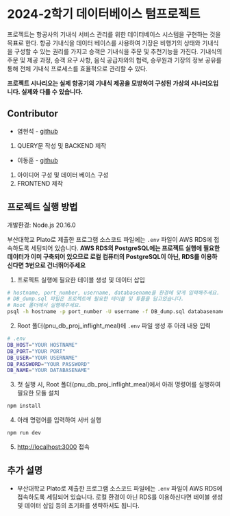 # 2024-2학기 데이터베이스 텀프로젝트
프로젝트는 항공사의 기내식 서비스 관리를 위한 데이터베이스 시스템을 구현하는 것을 목표로 한다. 항공 기내식을 데이터 베이스를 사용하여 기장은 비행기의 상태와 기내식을 구성할 수 있는 권리를 가지고 승객은 기내식을 주문 및 추천기능을 가진다. 기내식의 주문 및 제공 과정, 승객 요구 사항, 음식 공급자와의 협력, 승무원과 기장의 정보 공유를 통해 전체 기내식 프로세스를 효율적으로 관리할 수 있다.

**프로젝트 시나리오는 실제 항공기의 기내식 제공을 모방하여 구성된 가상의 시나리오입니다. 실제와 다를 수 있습니다.**

## Contributor
- 염현석 - [github](https://github.com/bluelemon61)
1. QUERY문 작성 및 BACKEND 제작

- 이동훈 - [github](https://github.com/YeomHyunseok)
1. 아이디어 구성 및 데이터 베이스 구성
2. FRONTEND 제작

## 프로젝트 실행 방법

개발환경: Node.js 20.16.0

부산대학교 Plato로 제출한 프로그램 소스코드 파일에는 `.env` 파일이 AWS RDS에 접속하도록 세팅되어 있습니다. **AWS RDS의 PostgreSQL에는 프로젝트 실행에 필요한 데이터가 이미 구축되어 있으므로 로컬 컴퓨터의 PostgreSQL이 아닌, RDS를 이용하신다면 3번으로 건너뛰어주세요**


1. 프로젝트 실행에 필요한 테이블 생성 및 데이터 삽입
```bash
# hostname, port_number, username, databasename을 환경에 맞게 입력해주세요.
# DB_dump.sql 파일은 프로젝트에 필요한 테이블 및 튜플을 담고있습니다.
# Root 폴더에서 실행해주세요.
psql -h hostname -p port_number -U username -f DB_dump.sql databasename
```

2. Root 폴더(pnu_db_proj_inflight_meal)에 `.env` 파일 생성 후 아래 내용 입력
```bash
# .env
DB_HOST="YOUR HOSTNAME"
DB_PORT="YOUR PORT"
DB_USER="YOUR USERNAME"
DB_PASSWORD="YOUR PASSWORD"
DB_NAME="YOUR DATABASENAME"
```

3. 첫 실행 시, Root 폴더(pnu_db_proj_inflight_meal)에서 아래 명령어를 실행하여 필요한 모듈 설치
```bash
npm install
```

4. 아래 명령어를 입력하여 서버 실행

```bash
npm run dev
```

5. [http://localhost:3000](http://localhost:3000) 접속

## 추가 설명
- 부산대학교 Plato로 제출한 프로그램 소스코드 파일에는 `.env` 파일이 AWS RDS에 접속하도록 세팅되어 있습니다. 로컬 환경이 아닌 RDS를 이용하신다면 테이블 생성 및 데이터 삽입 등의 초기화를 생략하셔도 됩니다.